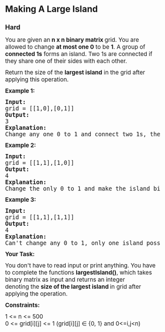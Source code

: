 # Making A Large Island
## Hard
<div class="problems_problem_content__Xm_eO"><p><span style="font-size: 14pt;">You are given an<strong> n x n binary matrix </strong>grid. You are allowed to change <strong>at most one 0</strong> to be <strong>1</strong>.&nbsp;</span><span style="font-size: 18.6667px;">A group of <strong>connected 1s</strong> forms an island. Two 1s are connected if they share one of their sides with each other.</span></p>
<p><span style="font-size: 14pt;">Return the size of the <strong>largest island</strong> in the grid after applying this operation.</span></p>
<p><strong><span style="font-size: 14pt;">Example 1:</span></strong></p>
<pre><span style="font-size: 14pt;"><strong><span style="font-size: 14pt;">Input:&nbsp;</span></strong><br><span style="font-size: 14pt;">grid = [[1,0],[0,1]]</span><br><strong><span style="font-size: 14pt;">Output:</span></strong><br><span style="font-size: 14pt;">3</span><br><strong><span style="font-size: 14pt;">Explanation:</span></strong><br><span style="font-size: 18.6667px;">Change any one 0 to 1 and connect two 1s, then we get an island with area = 3.</span><br></span></pre>
<p><strong><span style="font-size: 14pt;">Example 2:</span></strong></p>
<pre><strong><span style="font-size: 14pt;">Input:&nbsp;</span></strong><br><span style="font-size: 14pt;">grid = [[1,1],[1,0]]</span><br><strong><span style="font-size: 14pt;">Output:</span></strong><br><span style="font-size: 14pt;">4</span><br><strong><span style="font-size: 14pt;">Explanation:</span></strong><br><span style="font-size: 18.6667px;">Change the only 0 to 1 and make the island bigger, then we get an island with area = 4.<br></span></pre>
<p><strong><span style="font-size: 14pt;">Example 3:</span></strong></p>
<pre><strong><span style="font-size: 14pt;">Input:&nbsp;</span></strong><br><span style="font-size: 14pt;">grid = [[1,1],[1,1]]</span><br><strong><span style="font-size: 14pt;">Output:</span></strong><br><span style="font-size: 14pt;">4</span><br><strong><span style="font-size: 14pt;">Explanation:</span></strong><br><span style="font-size: 18.6667px;">Can't change any 0 to 1, only one island possible with area = 4.<br></span></pre>
<p><span style="font-size: 18.6667px;"><strong>Your Task:</strong><br></span></p>
<p><span style="font-size: 18.6667px;">You don't have to read input or print anything. You have to complete the functions <strong>largestIsland()</strong>, which takes binary matrix as input and returns an integer denoting&nbsp;</span><span style="font-size: 18.6667px;">the <strong>size of the largest island </strong>in grid after applying the operation.</span></p>
<p><strong><span style="font-size: 18.6667px;">Constraints:</span></strong></p>
<p><span style="font-size: 18.6667px;">1 &lt;= n &lt;= 500<br>0 &lt;= grid[i][j] &lt;= 1 (grid[i][j] </span><span style="font-size: 18.6667px;">∈ {0, 1} and </span><span style="font-size: 18.6667px;">0&lt;=i,j&lt;n)</span></p></div>